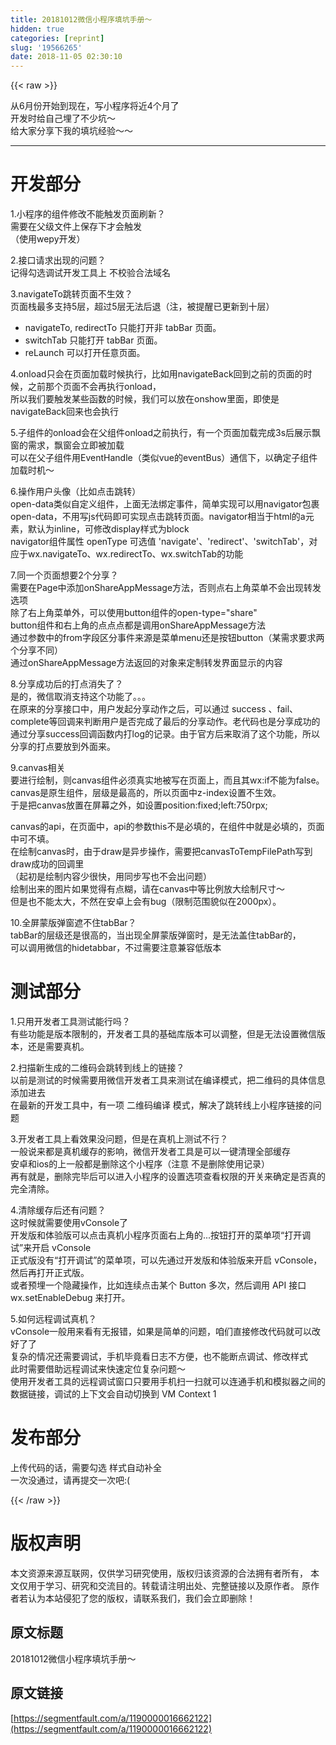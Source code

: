 ```yaml
---
title: 20181012微信小程序填坑手册～
hidden: true
categories: [reprint]
slug: '19566265'
date: 2018-11-05 02:30:10
---
```


{{< raw >}}
<p>&#x4ECE;6&#x6708;&#x4EFD;&#x5F00;&#x59CB;&#x5230;&#x73B0;&#x5728;&#xFF0C;&#x5199;&#x5C0F;&#x7A0B;&#x5E8F;&#x5C06;&#x8FD1;4&#x4E2A;&#x6708;&#x4E86;<br>&#x5F00;&#x53D1;&#x65F6;&#x7ED9;&#x81EA;&#x5DF1;&#x57CB;&#x4E86;&#x4E0D;&#x5C11;&#x5751;&#xFF5E;<br>&#x7ED9;&#x5927;&#x5BB6;&#x5206;&#x4EAB;&#x4E0B;&#x6211;&#x7684;&#x586B;&#x5751;&#x7ECF;&#x9A8C;&#xFF5E;&#xFF5E;</p><hr><h1 id="articleHeader0">&#x5F00;&#x53D1;&#x90E8;&#x5206;</h1><p>1.&#x5C0F;&#x7A0B;&#x5E8F;&#x7684;&#x7EC4;&#x4EF6;&#x4FEE;&#x6539;&#x4E0D;&#x80FD;&#x89E6;&#x53D1;&#x9875;&#x9762;&#x5237;&#x65B0;&#xFF1F;<br>&#x9700;&#x8981;&#x5728;&#x7236;&#x7EA7;&#x6587;&#x4EF6;&#x4E0A;&#x4FDD;&#x5B58;&#x4E0B;&#x624D;&#x4F1A;&#x89E6;&#x53D1;<br>&#xFF08;&#x4F7F;&#x7528;wepy&#x5F00;&#x53D1;&#xFF09;</p><p>2.&#x63A5;&#x53E3;&#x8BF7;&#x6C42;&#x51FA;&#x73B0;&#x7684;&#x95EE;&#x9898;&#xFF1F;<br>&#x8BB0;&#x5F97;&#x52FE;&#x9009;&#x8C03;&#x8BD5;&#x5F00;&#x53D1;&#x5DE5;&#x5177;&#x4E0A; &#x4E0D;&#x6821;&#x9A8C;&#x5408;&#x6CD5;&#x57DF;&#x540D;</p><p>3.navigateTo&#x8DF3;&#x8F6C;&#x9875;&#x9762;&#x4E0D;&#x751F;&#x6548;&#xFF1F;<br>&#x9875;&#x9762;&#x6808;&#x6700;&#x591A;&#x652F;&#x6301;5&#x5C42;&#xFF0C;&#x8D85;&#x8FC7;5&#x5C42;&#x65E0;&#x6CD5;&#x540E;&#x9000;&#xFF08;&#x6CE8;&#xFF0C;&#x88AB;&#x63D0;&#x9192;&#x5DF2;&#x66F4;&#x65B0;&#x5230;&#x5341;&#x5C42;&#xFF09;</p><ul><li>navigateTo, redirectTo &#x53EA;&#x80FD;&#x6253;&#x5F00;&#x975E; tabBar &#x9875;&#x9762;&#x3002;</li><li>switchTab &#x53EA;&#x80FD;&#x6253;&#x5F00; tabBar &#x9875;&#x9762;&#x3002;</li><li>reLaunch &#x53EF;&#x4EE5;&#x6253;&#x5F00;&#x4EFB;&#x610F;&#x9875;&#x9762;&#x3002;</li></ul><p>4.onload&#x53EA;&#x4F1A;&#x5728;&#x9875;&#x9762;&#x52A0;&#x8F7D;&#x65F6;&#x5019;&#x6267;&#x884C;&#xFF0C;&#x6BD4;&#x5982;&#x7528;navigateBack&#x56DE;&#x5230;&#x4E4B;&#x524D;&#x7684;&#x9875;&#x9762;&#x7684;&#x65F6;&#x5019;&#xFF0C;&#x4E4B;&#x524D;&#x90A3;&#x4E2A;&#x9875;&#x9762;&#x4E0D;&#x4F1A;&#x518D;&#x6267;&#x884C;onload&#xFF0C;<br>&#x6240;&#x4EE5;&#x6211;&#x4EEC;&#x8981;&#x89E6;&#x53D1;&#x67D0;&#x4E9B;&#x51FD;&#x6570;&#x7684;&#x65F6;&#x5019;&#xFF0C;&#x6211;&#x4EEC;&#x53EF;&#x4EE5;&#x653E;&#x5728;onshow&#x91CC;&#x9762;&#xFF0C;&#x5373;&#x4F7F;&#x662F;navigateBack&#x56DE;&#x6765;&#x4E5F;&#x4F1A;&#x6267;&#x884C;</p><p>5.&#x5B50;&#x7EC4;&#x4EF6;&#x7684;onload&#x4F1A;&#x5728;&#x7236;&#x7EC4;&#x4EF6;onload&#x4E4B;&#x524D;&#x6267;&#x884C;&#xFF0C;&#x6709;&#x4E00;&#x4E2A;&#x9875;&#x9762;&#x52A0;&#x8F7D;&#x5B8C;&#x6210;3s&#x540E;&#x5C55;&#x793A;&#x98D8;&#x7A97;&#x7684;&#x9700;&#x6C42;&#xFF0C;&#x98D8;&#x7A97;&#x4F1A;&#x7ACB;&#x5373;&#x88AB;&#x52A0;&#x8F7D;<br>&#x53EF;&#x4EE5;&#x5728;&#x7236;&#x5B50;&#x7EC4;&#x4EF6;&#x7528;EventHandle&#xFF08;&#x7C7B;&#x4F3C;vue&#x7684;eventBus&#xFF09;&#x901A;&#x4FE1;&#x4E0B;&#xFF0C;&#x4EE5;&#x786E;&#x5B9A;&#x5B50;&#x7EC4;&#x4EF6;&#x52A0;&#x8F7D;&#x65F6;&#x673A;&#xFF5E;</p><p>6.&#x64CD;&#x4F5C;&#x7528;&#x6237;&#x5934;&#x50CF;&#xFF08;&#x6BD4;&#x5982;&#x70B9;&#x51FB;&#x8DF3;&#x8F6C;&#xFF09;<br>open-data&#x7C7B;&#x4F3C;&#x81EA;&#x5B9A;&#x4E49;&#x7EC4;&#x4EF6;&#xFF0C;&#x4E0A;&#x9762;&#x65E0;&#x6CD5;&#x7ED1;&#x5B9A;&#x4E8B;&#x4EF6;&#xFF0C;&#x7B80;&#x5355;&#x5B9E;&#x73B0;&#x53EF;&#x4EE5;&#x7528;navigator&#x5305;&#x88F9;open-data&#xFF0C;&#x4E0D;&#x7528;&#x5199;js&#x4EE3;&#x7801;&#x5373;&#x53EF;&#x5B9E;&#x73B0;&#x70B9;&#x51FB;&#x8DF3;&#x8F6C;&#x9875;&#x9762;&#x3002;navigator&#x76F8;&#x5F53;&#x4E8E;html&#x7684;a&#x5143;&#x7D20;&#xFF0C;&#x9ED8;&#x8BA4;&#x4E3A;inline&#xFF0C;&#x53EF;&#x4FEE;&#x6539;display&#x6837;&#x5F0F;&#x4E3A;block<br>navigator&#x7EC4;&#x4EF6;&#x5C5E;&#x6027; openType &#x53EF;&#x9009;&#x503C; &apos;navigate&apos;&#x3001;&apos;redirect&apos;&#x3001;&apos;switchTab&apos;&#xFF0C;&#x5BF9;&#x5E94;&#x4E8E;wx.navigateTo&#x3001;wx.redirectTo&#x3001;wx.switchTab&#x7684;&#x529F;&#x80FD;</p><p>7.&#x540C;&#x4E00;&#x4E2A;&#x9875;&#x9762;&#x60F3;&#x8981;2&#x4E2A;&#x5206;&#x4EAB;&#xFF1F;<br>&#x9700;&#x8981;&#x5728;Page&#x4E2D;&#x6DFB;&#x52A0;onShareAppMessage&#x65B9;&#x6CD5;&#xFF0C;&#x5426;&#x5219;&#x70B9;&#x53F3;&#x4E0A;&#x89D2;&#x83DC;&#x5355;&#x4E0D;&#x4F1A;&#x51FA;&#x73B0;&#x8F6C;&#x53D1;&#x9009;&#x9879;<br>&#x9664;&#x4E86;&#x53F3;&#x4E0A;&#x89D2;&#x83DC;&#x5355;&#x5916;&#xFF0C;&#x53EF;&#x4EE5;&#x4F7F;&#x7528;button&#x7EC4;&#x4EF6;&#x7684;open-type=&quot;share&quot;<br>button&#x7EC4;&#x4EF6;&#x548C;&#x53F3;&#x4E0A;&#x89D2;&#x7684;&#x70B9;&#x70B9;&#x70B9;&#x90FD;&#x662F;&#x8C03;&#x7528;onShareAppMessage&#x65B9;&#x6CD5;<br>&#x901A;&#x8FC7;&#x53C2;&#x6570;&#x4E2D;&#x7684;from&#x5B57;&#x6BB5;&#x533A;&#x5206;&#x4E8B;&#x4EF6;&#x6765;&#x6E90;&#x662F;&#x83DC;&#x5355;menu&#x8FD8;&#x662F;&#x6309;&#x94AE;button&#xFF08;&#x67D0;&#x9700;&#x6C42;&#x8981;&#x6C42;&#x4E24;&#x4E2A;&#x5206;&#x4EAB;&#x4E0D;&#x540C;&#xFF09;<br>&#x901A;&#x8FC7;onShareAppMessage&#x65B9;&#x6CD5;&#x8FD4;&#x56DE;&#x7684;&#x5BF9;&#x8C61;&#x6765;&#x5B9A;&#x5236;&#x8F6C;&#x53D1;&#x754C;&#x9762;&#x663E;&#x793A;&#x7684;&#x5185;&#x5BB9;</p><p>8.&#x5206;&#x4EAB;&#x6210;&#x529F;&#x540E;&#x7684;&#x6253;&#x70B9;&#x6D88;&#x5931;&#x4E86;&#xFF1F;<br>&#x662F;&#x7684;&#xFF0C;&#x5FAE;&#x4FE1;&#x53D6;&#x6D88;&#x652F;&#x6301;&#x8FD9;&#x4E2A;&#x529F;&#x80FD;&#x4E86;&#x3002;&#x3002;&#x3002;<br>&#x5728;&#x539F;&#x6765;&#x7684;&#x5206;&#x4EAB;&#x63A5;&#x53E3;&#x4E2D;&#xFF0C;&#x7528;&#x6237;&#x53D1;&#x8D77;&#x5206;&#x4EAB;&#x52A8;&#x4F5C;&#x4E4B;&#x540E;&#xFF0C;&#x53EF;&#x4EE5;&#x901A;&#x8FC7; success &#x3001;fail&#x3001;complete&#x7B49;&#x56DE;&#x8C03;&#x6765;&#x5224;&#x65AD;&#x7528;&#x6237;&#x662F;&#x5426;&#x5B8C;&#x6210;&#x4E86;&#x6700;&#x540E;&#x7684;&#x5206;&#x4EAB;&#x52A8;&#x4F5C;&#x3002;&#x8001;&#x4EE3;&#x7801;&#x4E5F;&#x662F;&#x5206;&#x4EAB;&#x6210;&#x529F;&#x7684;&#x901A;&#x8FC7;&#x5206;&#x4EAB;success&#x56DE;&#x8C03;&#x51FD;&#x6570;&#x5185;&#x6253;log&#x7684;&#x8BB0;&#x5F55;&#x3002;&#x7531;&#x4E8E;&#x5B98;&#x65B9;&#x540E;&#x6765;&#x53D6;&#x6D88;&#x4E86;&#x8FD9;&#x4E2A;&#x529F;&#x80FD;&#xFF0C;&#x6240;&#x4EE5;&#x5206;&#x4EAB;&#x7684;&#x6253;&#x70B9;&#x8981;&#x653E;&#x5230;&#x5916;&#x9762;&#x6765;&#x3002;</p><p>9.canvas&#x76F8;&#x5173;<br>&#x8981;&#x8FDB;&#x884C;&#x7ED8;&#x5236;&#xFF0C;&#x5219;canvas&#x7EC4;&#x4EF6;&#x5FC5;&#x987B;&#x771F;&#x5B9E;&#x5730;&#x88AB;&#x5199;&#x5728;&#x9875;&#x9762;&#x4E0A;&#xFF0C;&#x800C;&#x4E14;&#x5176;wx:if&#x4E0D;&#x80FD;&#x4E3A;false&#x3002;<br>canvas&#x662F;&#x539F;&#x751F;&#x7EC4;&#x4EF6;&#xFF0C;&#x5C42;&#x7EA7;&#x662F;&#x6700;&#x9AD8;&#x7684;&#xFF0C;&#x6240;&#x4EE5;&#x9875;&#x9762;&#x4E2D;z-index&#x8BBE;&#x7F6E;&#x4E0D;&#x751F;&#x6548;&#x3002;<br>&#x4E8E;&#x662F;&#x628A;canvas&#x653E;&#x7F6E;&#x5728;&#x5C4F;&#x5E55;&#x4E4B;&#x5916;&#xFF0C;&#x5982;&#x8BBE;&#x7F6E;position:fixed;left:750rpx;</p><p>canvas&#x7684;api&#xFF0C;&#x5728;&#x9875;&#x9762;&#x4E2D;&#xFF0C;api&#x7684;&#x53C2;&#x6570;this&#x4E0D;&#x662F;&#x5FC5;&#x586B;&#x7684;&#xFF0C;&#x5728;&#x7EC4;&#x4EF6;&#x4E2D;&#x5C31;&#x662F;&#x5FC5;&#x586B;&#x7684;&#xFF0C;&#x9875;&#x9762;&#x4E2D;&#x53EF;&#x4E0D;&#x586B;&#x3002;<br>&#x5728;&#x7ED8;&#x5236;canvas&#x65F6;&#xFF0C;&#x7531;&#x4E8E;draw&#x662F;&#x5F02;&#x6B65;&#x64CD;&#x4F5C;&#xFF0C;&#x9700;&#x8981;&#x628A;canvasToTempFilePath&#x5199;&#x5230;draw&#x6210;&#x529F;&#x7684;&#x56DE;&#x8C03;&#x91CC;<br>&#xFF08;&#x8D77;&#x521D;&#x662F;&#x7ED8;&#x5236;&#x5185;&#x5BB9;&#x5C11;&#x5F88;&#x5FEB;&#xFF0C;&#x7528;&#x540C;&#x6B65;&#x5199;&#x4E5F;&#x4E0D;&#x4F1A;&#x51FA;&#x95EE;&#x9898;&#xFF09;<br>&#x7ED8;&#x5236;&#x51FA;&#x6765;&#x7684;&#x56FE;&#x7247;&#x5982;&#x679C;&#x89C9;&#x5F97;&#x6709;&#x70B9;&#x7CCA;&#xFF0C;&#x8BF7;&#x5728;canvas&#x4E2D;&#x7B49;&#x6BD4;&#x4F8B;&#x653E;&#x5927;&#x7ED8;&#x5236;&#x5C3A;&#x5BF8;&#xFF5E;<br>&#x4F46;&#x662F;&#x4E5F;&#x4E0D;&#x80FD;&#x592A;&#x5927;&#xFF0C;&#x4E0D;&#x7136;&#x5728;&#x5B89;&#x5353;&#x4E0A;&#x4F1A;&#x6709;bug&#xFF08;&#x9650;&#x5236;&#x8303;&#x56F4;&#x8C8C;&#x4F3C;&#x5728;2000px&#xFF09;&#x3002;</p><p>10.&#x5168;&#x5C4F;&#x8499;&#x7248;&#x5F39;&#x7A97;&#x906E;&#x4E0D;&#x4F4F;tabBar&#xFF1F;<br>tabBar&#x7684;&#x5C42;&#x7EA7;&#x8FD8;&#x662F;&#x5F88;&#x9AD8;&#x7684;&#xFF0C;&#x5F53;&#x51FA;&#x73B0;&#x5168;&#x5C4F;&#x8499;&#x7248;&#x5F39;&#x7A97;&#x65F6;&#xFF0C;&#x662F;&#x65E0;&#x6CD5;&#x76D6;&#x4F4F;tabBar&#x7684;&#xFF0C;<br>&#x53EF;&#x4EE5;&#x8C03;&#x7528;&#x5FAE;&#x4FE1;&#x7684;hidetabbar&#xFF0C;&#x4E0D;&#x8FC7;&#x9700;&#x8981;&#x6CE8;&#x610F;&#x517C;&#x5BB9;&#x4F4E;&#x7248;&#x672C;</p><h1 id="articleHeader1">&#x6D4B;&#x8BD5;&#x90E8;&#x5206;</h1><p>1.&#x53EA;&#x7528;&#x5F00;&#x53D1;&#x8005;&#x5DE5;&#x5177;&#x6D4B;&#x8BD5;&#x80FD;&#x884C;&#x5417;&#xFF1F;<br>&#x6709;&#x4E9B;&#x529F;&#x80FD;&#x662F;&#x7248;&#x672C;&#x9650;&#x5236;&#x7684;&#xFF0C;&#x5F00;&#x53D1;&#x8005;&#x5DE5;&#x5177;&#x7684;&#x57FA;&#x7840;&#x5E93;&#x7248;&#x672C;&#x53EF;&#x4EE5;&#x8C03;&#x6574;&#xFF0C;&#x4F46;&#x662F;&#x65E0;&#x6CD5;&#x8BBE;&#x7F6E;&#x5FAE;&#x4FE1;&#x7248;&#x672C;&#xFF0C;&#x8FD8;&#x662F;&#x9700;&#x8981;&#x771F;&#x673A;&#x3002;</p><p>2.&#x626B;&#x63CF;&#x65B0;&#x751F;&#x6210;&#x7684;&#x4E8C;&#x7EF4;&#x7801;&#x4F1A;&#x8DF3;&#x8F6C;&#x5230;&#x7EBF;&#x4E0A;&#x7684;&#x94FE;&#x63A5;&#xFF1F;<br>&#x4EE5;&#x524D;&#x662F;&#x6D4B;&#x8BD5;&#x7684;&#x65F6;&#x5019;&#x9700;&#x8981;&#x7528;&#x5FAE;&#x4FE1;&#x5F00;&#x53D1;&#x8005;&#x5DE5;&#x5177;&#x6765;&#x6D4B;&#x8BD5;&#x5728;&#x7F16;&#x8BD1;&#x6A21;&#x5F0F;&#xFF0C;&#x628A;&#x4E8C;&#x7EF4;&#x7801;&#x7684;&#x5177;&#x4F53;&#x4FE1;&#x606F;&#x6DFB;&#x52A0;&#x8FDB;&#x53BB;<br>&#x5728;&#x6700;&#x65B0;&#x7684;&#x5F00;&#x53D1;&#x5DE5;&#x5177;&#x4E2D;&#xFF0C;&#x6709;&#x4E00;&#x9879; &#x4E8C;&#x7EF4;&#x7801;&#x7F16;&#x8BD1; &#x6A21;&#x5F0F;&#xFF0C;&#x89E3;&#x51B3;&#x4E86;&#x8DF3;&#x8F6C;&#x7EBF;&#x4E0A;&#x5C0F;&#x7A0B;&#x5E8F;&#x94FE;&#x63A5;&#x7684;&#x95EE;&#x9898;</p><p>3.&#x5F00;&#x53D1;&#x8005;&#x5DE5;&#x5177;&#x4E0A;&#x770B;&#x6548;&#x679C;&#x6CA1;&#x95EE;&#x9898;&#xFF0C;&#x4F46;&#x662F;&#x5728;&#x771F;&#x673A;&#x4E0A;&#x6D4B;&#x8BD5;&#x4E0D;&#x884C;&#xFF1F;<br>&#x4E00;&#x822C;&#x8BF4;&#x6765;&#x90FD;&#x662F;&#x771F;&#x673A;&#x7F13;&#x5B58;&#x7684;&#x5F71;&#x54CD;&#xFF0C;&#x5FAE;&#x4FE1;&#x5F00;&#x53D1;&#x8005;&#x5DE5;&#x5177;&#x662F;&#x53EF;&#x4EE5;&#x4E00;&#x952E;&#x6E05;&#x7406;&#x5168;&#x90E8;&#x7F13;&#x5B58;<br>&#x5B89;&#x5353;&#x548C;ios&#x7684;&#x4E0A;&#x4E00;&#x822C;&#x90FD;&#x662F;&#x5220;&#x9664;&#x8FD9;&#x4E2A;&#x5C0F;&#x7A0B;&#x5E8F;&#xFF08;&#x6CE8;&#x610F; &#x4E0D;&#x662F;&#x5220;&#x9664;&#x4F7F;&#x7528;&#x8BB0;&#x5F55;&#xFF09;<br>&#x518D;&#x6709;&#x5C31;&#x662F;&#xFF0C;&#x5220;&#x9664;&#x5B8C;&#x6BD5;&#x540E;&#x53EF;&#x4EE5;&#x8FDB;&#x5165;&#x5C0F;&#x7A0B;&#x5E8F;&#x7684;&#x8BBE;&#x7F6E;&#x9009;&#x9879;&#x67E5;&#x770B;&#x6743;&#x9650;&#x7684;&#x5F00;&#x5173;&#x6765;&#x786E;&#x5B9A;&#x662F;&#x5426;&#x771F;&#x7684;&#x5B8C;&#x5168;&#x6E05;&#x9664;&#x3002;</p><p>4.&#x6E05;&#x9664;&#x7F13;&#x5B58;&#x540E;&#x8FD8;&#x6709;&#x95EE;&#x9898;&#xFF1F;<br>&#x8FD9;&#x65F6;&#x5019;&#x5C31;&#x9700;&#x8981;&#x4F7F;&#x7528;vConsole&#x4E86;<br>&#x5F00;&#x53D1;&#x7248;&#x548C;&#x4F53;&#x9A8C;&#x7248;&#x53EF;&#x4EE5;&#x70B9;&#x51FB;&#x771F;&#x673A;&#x5C0F;&#x7A0B;&#x5E8F;&#x9875;&#x9762;&#x53F3;&#x4E0A;&#x89D2;&#x7684;...&#x6309;&#x94AE;&#x6253;&#x5F00;&#x7684;&#x83DC;&#x5355;&#x9879;&#x201C;&#x6253;&#x5F00;&#x8C03;&#x8BD5;&#x201D;&#x6765;&#x5F00;&#x542F; vConsole<br>&#x6B63;&#x5F0F;&#x7248;&#x6CA1;&#x6709;&#x201C;&#x6253;&#x5F00;&#x8C03;&#x8BD5;&#x201D;&#x7684;&#x83DC;&#x5355;&#x9879;&#xFF0C;&#x53EF;&#x4EE5;&#x5148;&#x901A;&#x8FC7;&#x5F00;&#x53D1;&#x7248;&#x548C;&#x4F53;&#x9A8C;&#x7248;&#x6765;&#x5F00;&#x542F; vConsole&#xFF0C;&#x7136;&#x540E;&#x518D;&#x6253;&#x5F00;&#x6B63;&#x5F0F;&#x7248;&#x3002;<br>&#x6216;&#x8005;&#x9884;&#x57CB;&#x4E00;&#x4E2A;&#x9690;&#x85CF;&#x64CD;&#x4F5C;&#xFF0C;&#x6BD4;&#x5982;&#x8FDE;&#x7EED;&#x70B9;&#x51FB;&#x67D0;&#x4E2A; Button &#x591A;&#x6B21;&#xFF0C;&#x7136;&#x540E;&#x8C03;&#x7528; API &#x63A5;&#x53E3; wx.setEnableDebug &#x6765;&#x6253;&#x5F00;&#x3002;</p><p>5.&#x5982;&#x4F55;&#x8FDC;&#x7A0B;&#x8C03;&#x8BD5;&#x771F;&#x673A;&#xFF1F;<br>vConsole&#x4E00;&#x822C;&#x7528;&#x6765;&#x770B;&#x6709;&#x65E0;&#x62A5;&#x9519;&#xFF0C;&#x5982;&#x679C;&#x662F;&#x7B80;&#x5355;&#x7684;&#x95EE;&#x9898;&#xFF0C;&#x54B1;&#x4EEC;&#x76F4;&#x63A5;&#x4FEE;&#x6539;&#x4EE3;&#x7801;&#x5C31;&#x53EF;&#x4EE5;&#x6539;&#x597D;&#x4E86;&#x4E86;<br>&#x590D;&#x6742;&#x7684;&#x60C5;&#x51B5;&#x8FD8;&#x9700;&#x8981;&#x8C03;&#x8BD5;&#xFF0C;&#x624B;&#x673A;&#x6BD5;&#x7ADF;&#x770B;&#x65E5;&#x5FD7;&#x4E0D;&#x65B9;&#x4FBF;&#xFF0C;&#x4E5F;&#x4E0D;&#x80FD;&#x65AD;&#x70B9;&#x8C03;&#x8BD5;&#x3001;&#x4FEE;&#x6539;&#x6837;&#x5F0F;<br>&#x6B64;&#x65F6;&#x9700;&#x8981;&#x501F;&#x52A9;&#x8FDC;&#x7A0B;&#x8C03;&#x8BD5;&#x6765;&#x5FEB;&#x901F;&#x5B9A;&#x4F4D;&#x590D;&#x6742;&#x95EE;&#x9898;&#xFF5E;<br>&#x4F7F;&#x7528;&#x5F00;&#x53D1;&#x8005;&#x5DE5;&#x5177;&#x7684;&#x8FDC;&#x7A0B;&#x8C03;&#x8BD5;&#x7A97;&#x53E3;&#x53EA;&#x8981;&#x7528;&#x624B;&#x673A;&#x626B;&#x4E00;&#x626B;&#x5C31;&#x53EF;&#x4EE5;&#x8FDE;&#x901A;&#x624B;&#x673A;&#x548C;&#x6A21;&#x62DF;&#x5668;&#x4E4B;&#x95F4;&#x7684;&#x6570;&#x636E;&#x94FE;&#x63A5;&#xFF0C;&#x8C03;&#x8BD5;&#x7684;&#x4E0A;&#x4E0B;&#x6587;&#x4F1A;&#x81EA;&#x52A8;&#x5207;&#x6362;&#x5230; VM Context 1</p><h1 id="articleHeader2">&#x53D1;&#x5E03;&#x90E8;&#x5206;</h1><p>&#x4E0A;&#x4F20;&#x4EE3;&#x7801;&#x7684;&#x8BDD;&#xFF0C;&#x9700;&#x8981;&#x52FE;&#x9009; &#x6837;&#x5F0F;&#x81EA;&#x52A8;&#x8865;&#x5168;<br>&#x4E00;&#x6B21;&#x6CA1;&#x901A;&#x8FC7;&#xFF0C;&#x8BF7;&#x518D;&#x63D0;&#x4EA4;&#x4E00;&#x6B21;&#x5427;:(</p>
{{< /raw >}}

# 版权声明
本文资源来源互联网，仅供学习研究使用，版权归该资源的合法拥有者所有，
本文仅用于学习、研究和交流目的。转载请注明出处、完整链接以及原作者。
原作者若认为本站侵犯了您的版权，请联系我们，我们会立即删除！

## 原文标题
20181012微信小程序填坑手册～

## 原文链接
[https://segmentfault.com/a/1190000016662122](https://segmentfault.com/a/1190000016662122)

